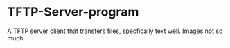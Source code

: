 # TFTP-Server-program
A TFTP server client that transfers files, specfically text well. Images not so much.
